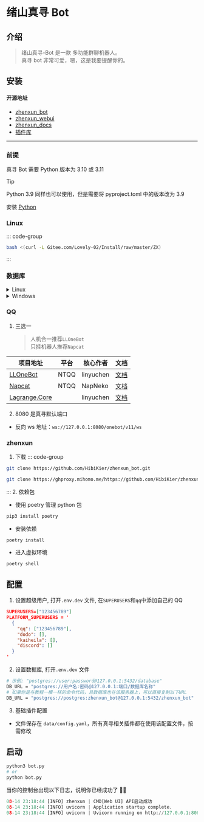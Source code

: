 # 绪山真寻 Bot

## 介绍

> 绪山真寻-Bot 是一款 多功能群聊机器人。\
> 真寻 bot 非常可爱，嗯，这是我要提醒你的。

## 安装

#### 开源地址

- [zhenxun_bot](https://github.com/HibiKier/zhenxun_bot)
- [zhenxun_webui](https://github.com/HibiKier/zhenxun_bot_webui)
- [zhenxun_docs](https://hibikier.github.io/zhenxun_bot)
- [插件库](https://github.com/zhenxun-org/zhenxun_bot_plugins_index)

---

### 前提

真寻 Bot 需要 Python 版本为 3.10 或 3.11

> [!tip]
> Python 3.9 同样也可以使用，但是需要将 pyproject.toml 中的版本改为 3.9

安装 [Python](/build/tool/Python)

### Linux

::: code-group

```sh [一键]
bash <(curl -L Gitee.com/Lovely-02/Install/raw/master/ZX)
```

:::

### 数据库

<details><summary>Linux</summary>

#### 安装

```sh
sudo apt update
sudo apt install postgresql postgresql-contrib
```

#### 创建

```sh
sudo su - postgres
psql
alter user postgres with password 'zhenxun_bot';
CREATE DATABASE zhenxun_bot OWNER postgres;
```

#### 配置公网连接（可选）

1. 编辑数据库配置文件（路径请已自己的为准）

- 打开数据库配置文件

```sh
vim /etc/postgresql/12/main/postgresql.conf
```

- 找到 `listen_addresses: '*'` 取消前面的`#`注释，使用`:wq`保存退出
  > 建议公网 ip 同时修改 Port
- 打开 pg_hba.conf

```sh
vim /etc/postgresql/12/main/pg_hba.conf
```

- 在最下添加或修改后，使用`:wq`保存退出

```
    # 允许任意用户从任意机器上以密码方式访问数据库
    host    all             all             0.0.0.0/0               md5
```

2. 重启数据库

```sh
sudo systemctl restart postgresql
```

</details>
<details><summary>Windows</summary>

1. 下载

- Postgresql

2. 安装

- 一路 Next
- 输入 postgres 用户的密码，例如: zhenxun_bot
- 一路 Next

3. 配置

   > 1. 找到安装的 pgAdmin，直接启动！
   > 2. 新建连接
   >    左侧栏右键点击`Servers`后选择`Register`，在点击服务器
   > 3. 填写配置
   >    填写`主机名称/地址`，如果是连接远程服务器的话对应的服务器 IP，本地的话可以直接填写`127.0.0.1` > `端口`就是安装时配置的端口，没有修改的话默认`5432` > `密码`就是安装时配置的密码
   > 4. ✨✨ 点击`保存` ✨✨

4. 新建数据库
   > 1. 展开 🐘🐘
   > 2. 右击数据库，选择创建后点击数据库
   > 3. ✨✨ 直接创建！ ✨✨
   > 4. ✨✨ 设置数据库名称后点击`保存` ✨✨

</details>

### QQ

1. 三选一
   > 人机合一推荐`LLOneBot`\
   > 只挂机器人推荐`Napcat`

| 项目地址                                                      | 平台 | 核心作者  | 文档                                                |
| ------------------------------------------------------------- | ---- | --------- | --------------------------------------------------- |
| [LLOneBot](https://github.com/LLOneBot/LLOneBot)              | NTQQ | linyuchen | [文档](https://llonebot.github.io/zh-CN/)           |
| [Napcat](https://github.com/NapNeko/NapCatQQ)                 | NTQQ | NapNeko   | [文档](https://napneko.github.io/)                  |
| [Lagrange.Core](https://github.com/LagrangeDev/Lagrange.Core) |      | linyuchen | [文档](https://lagrangedev.github.io/Lagrange.Doc/) |

2. 8080 是真寻默认端口

- 反向 ws 地址：`ws://127.0.0.1:8080/onebot/v11/ws`

### zhenxun

1. 下载
   ::: code-group

```sh [Github(国外推荐)]
git clone https://github.com/HibiKier/zhenxun_bot.git
```

```sh [ghproxy(国内推荐)]
git clone https://ghproxy.mihomo.me/https://github.com/HibiKier/zhenxun_bot.git
```

::: 2. 依赖包

- 使用 poetry 管理 python 包

```sh
pip3 install poetry
```

- 安装依赖

```sh
poetry install
```

- 进入虚拟环境

```sh
poetry shell
```

## 配置

1. 设置超级用户, 打开`.env.dev` 文件, 在`SUPERUSERS`和`qq`中添加自己的 QQ

```json
SUPERUSERS=["123456789"]
PLATFORM_SUPERUSERS = '
  {
    "qq": ["123456789"],
    "dodo": [],
    "kaiheila": [],
    "discord": []
  }
'
```

2. 设置数据库, 打开`.env.dev` 文件

```sh
# 示例: "postgres://user:password@127.0.0.1:5432/database"
DB_URL = "postgres://用户名:密码@127.0.0.1:端口/数据库名称"
# 如果你是与教程一模一样的命令代码，且数据库也在该服务器上，可以直接复制以下URL
DB_URL = "postgres://postgres:zhenxun_bot@127.0.0.1:5432/zhenxun_bot"
```

3. 基础插件配置

- 文件保存在 `data/config.yaml`，所有真寻相关插件都在使用该配置文件，按需修改

## 启动

```sh
python3 bot.py
# or
python bot.py
```

当你的控制台出现以下日志，说明你已经成功了 🎉🎉

```py
08-14 23:18:44 [INFO] zhenxun | CMD[Web UI] API启动成功
08-14 23:18:44 [INFO] uvicorn | Application startup complete.
08-14 23:18:44 [INFO] uvicorn | Uvicorn running on http://127.0.0.1:8080 (Press CTRL+C to quit)
```
